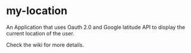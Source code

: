 my-location
===========

An Application that uses Oauth 2.0 and Google latitude API to display the current location of the user.

Check the wiki for more details.